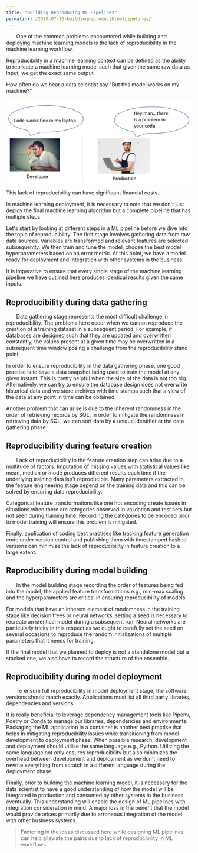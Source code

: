 ```yaml
---
title: "Building Reproducing ML Pipelines"
permalink: /2020-07-16-buildingreproduciblemlpipelines/
---
```


&nbsp;&nbsp;&nbsp;&nbsp;&nbsp;&nbsp; One of the common problems encountered while building and deploying machine learning models is the lack of reproducibility in the machine learning workflow. 

Reproducibility in a machine learning context can be defined as the ability to replicate a machine learning model such that given the same raw data as input, we get the exact same output.

How often do we hear a data scientist say "But this model works on my machine?" 

![](/images/repml1.png)<!-- -->

This lack of reproducibility can have significant financial costs. 

In machine learning deployment, it is necessary to note that we don't just deploy the final machine learning algorithm but a complete pipeline that has multiple steps. 

Let's start by looking at different steps in a ML pipeline before we dive into the topic of reproducibility. The first stage involves gathering data from raw data sources. Variables are transformed and relevant features are selected subsequently. We then train and tune the model, choose the best model hyperparameters based on an error metric. At this point, we have a model ready for deployment and integration with other systems in the business. 

It is imperative to ensure that every single stage of the machine learning pipeline we have outlined here produces identical results given the same inputs.

## Reproducibility during data gathering  

&nbsp;&nbsp;&nbsp;&nbsp;&nbsp;&nbsp; Data gathering stage represents the most difficult challenge in reproducibility. The problems here occur when we cannot reproduce the creation of a training dataset in a subsequent period. For example, if databases are designed such that they are updated and overwritten constantly, the values present at a given time may be overwritten in a subsequent time window posing a challenge from the reproducibility stand point. 

In order to ensure reproducibility in the data gathering phase, one good practise is to save a data snapshot being used to train the model at any given instant. This is pretty helpful when the size of the data is not too big. Alternatively, we can try to ensure the database design does not overwrite historical data and we store archives with time stamps such that a view of the data at any point in time can be obtained. 

Another problem that can arise is due to the inherent randomness in the order of retrieving records by SQL. In order to mitigate the randomness in retrieving data by SQL, we can sort data by a unique identifier at the data gathering phase. 

## Reproducibility during feature creation 

&nbsp;&nbsp;&nbsp;&nbsp;&nbsp;&nbsp; Lack of reproducibility in the feature creation step can arise due to a multitude of factors. Imputation of missing values with statistical values like mean, median or mode produces different results each time if the underlying training data isn't reproducible. Many parameters extracted in the feature engineering stage depend on the training data and this can be solved by ensuring data reproducibility. 

Categorical feature transformations like one hot encoding create issues in situations when there are categories observed in validation and test sets but not seen during training time. Recording the categories to be encoded prior to model training will ensure this problem is mitigated.

Finally, application of coding best practises like tracking feature generation code under version control and publishing them with timestamped hashed versions can minimize the lack of reproducibility in feature creation to a large extent.

## Reproducibility during model building 

&nbsp;&nbsp;&nbsp;&nbsp;&nbsp;&nbsp; In the model building stage recording the order of features being fed into the model, the applied feature transformations e.g., min-max scaling and the hyperparameters are critical in ensuring reproducibility of models. 

For models that have an inherent element of randomness in the training stage like decision trees or neural networks, setting a seed is necessary to recreate an identical model during a subsequent run. Neural networks are particularly tricky in this respect as we ought to carefully set the seed on several occasions to reproduce the random initializations of multiple parameters that it needs for training. 

If the final model that we planned to deploy is not a standalone model but a stacked one, we also have to record the structure of the ensemble. 

## Reproducibility during model deployment 

&nbsp;&nbsp;&nbsp;&nbsp;&nbsp;&nbsp; To ensure full reproducibility in model deployment stage, the software versions should match exactly. Applications must list all third party libraries, dependencies and versions. 

It is really beneficial to leverage dependency management tools like Pipenv, Poetry or Conda to manage our libraries, dependencies and environments. Packaging the ML application in a container is another best practise that helps in mitigating reproducibility issues while transitioning from model development to deployment phase. When possible research, development and deployment should utilise the same language e.g., Python. Utilizing the same language not only ensures reproducibility but also minimizes the overhead between development and deployment as we don't need to rewrite everything from scratch in a different language during the deployment phase.

Finally, prior to building the machine learning model, it is necessary for the data scientist to have a good understanding of how the model will be integrated in production and consumed by other systems in the business eventually. This understanding will enable the design of ML pipelines with integration consideration in mind. A major loss in the benefit that the model would provide arises primarily due to erroneous integration of the model with other business systems. 


>  Factoring in the ideas discussed here while designing ML pipelines can help alleviate the pains due to lack of reproducibility in ML workflows. 


